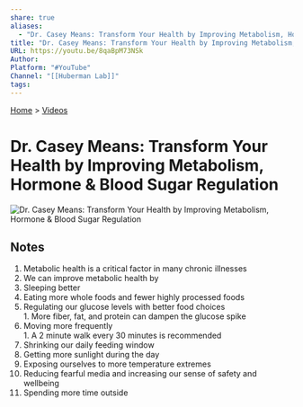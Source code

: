 ```yaml
---
share: true
aliases:
  - "Dr. Casey Means: Transform Your Health by Improving Metabolism, Hormone & Blood Sugar Regulation"
title: "Dr. Casey Means: Transform Your Health by Improving Metabolism, Hormone & Blood Sugar Regulation"
URL: https://youtu.be/8qaBpM73NSk
Author: 
Platform: "#YouTube"
Channel: "[[Huberman Lab]]"
tags: 
---
```

[Home](../index.md) > [Videos](./index.md)  
# Dr. Casey Means: Transform Your Health by Improving Metabolism, Hormone & Blood Sugar Regulation  
![Dr. Casey Means: Transform Your Health by Improving Metabolism, Hormone & Blood Sugar Regulation](https://youtu.be/8qaBpM73NSk)  
  
## Notes  
1. Metabolic health is a critical factor in many chronic illnesses  
2. We can improve metabolic health by  
  1. Sleeping better  
  2. Eating more whole foods and fewer highly processed foods  
  3. Regulating our glucose levels with better food choices  
    1. More fiber, fat, and protein can dampen the glucose spike  
  4. Moving more frequently  
    1. A 2 minute walk every 30 minutes is recommended  
  5. Shrinking our daily feeding window  
  6. Getting more sunlight during the day  
  7. Exposing ourselves to more temperature extremes  
  8. Reducing fearful media and increasing our sense of safety and wellbeing  
  9. Spending more time outside  

